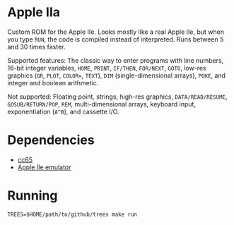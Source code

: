 # Apple IIa

Custom ROM for the Apple IIe. Looks mostly like a real Apple IIe, but
when you type `RUN`, the code is compiled instead of interpreted.
Runs between 5 and 30 times faster.

Supported features: The classic way to enter programs with
line numbers, 16-bit integer variables, `HOME`, `PRINT`, `IF/THEN`,
`FOR/NEXT`, `GOTO`, low-res graphics (`GR`, `PLOT`, `COLOR=`, `TEXT`),
`DIM` (single-dimensional arrays), `POKE`, and integer and boolean arithmetic.

Not supported: Floating point, strings,
high-res graphics, `DATA/READ/RESUME`, `GOSUB/RETURN/POP`,
`REM`, multi-dimensional arrays, keyboard input, exponentiation (`A^B`), and cassette I/O.

# Dependencies

* [cc65](https://github.com/cc65/cc65)
* [Apple IIe emulator](https://github.com/bradgrantham/apple2e)

# Running

```
TREES=$HOME/path/to/github/trees make run
```
